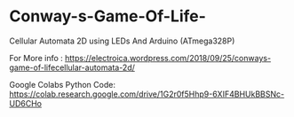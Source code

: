 # Conway-s-Game-Of-Life-
Cellular Automata 2D using LEDs And Arduino (ATmega328P)

For More info : https://electroica.wordpress.com/2018/09/25/conways-game-of-lifecellular-automata-2d/

Google Colabs Python Code: https://colab.research.google.com/drive/1G2r0f5Hhp9-6XIF4BHUkBBSNc-UD6CHo
